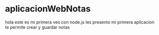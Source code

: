 # aplicacionWebNotas

hola 
este es mi primera ves  con node.js 
les presento mi primera aplicacion 
te permite crear y guardar notas
